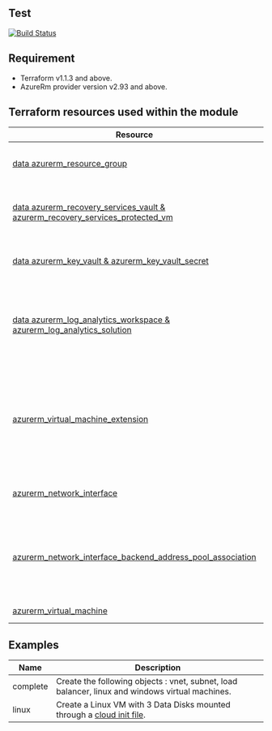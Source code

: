Test
-----
[![Build Status](https://dev.azure.com/jamesdld23/vpc_lab/_apis/build/status/JamesDLD.terraform-azurerm-Az-Vm?branchName=master)](https://dev.azure.com/jamesdld23/vpc_lab/_build/latest?definitionId=15&branchName=master)

Requirement
-----
- Terraform v1.1.3 and above. 
- AzureRm provider version v2.93 and above.

Terraform resources used within the module
-----
| Resource | Description |
|------|-------------|
| [data azurerm_resource_group](https://www.terraform.io/docs/providers/azurerm/d/resource_group.html) | Get the Resource Group, re use it's tags for the sub resources. |
| [data azurerm_recovery_services_vault & azurerm_recovery_services_protected_vm](https://www.terraform.io/docs/providers/azurerm/d/recovery_services_vault.html) | Get the Recovery Service vault if provided, re use it's resource id to enroll a VM. |
| [data azurerm_key_vault & azurerm_key_vault_secret](https://www.terraform.io/docs/providers/azurerm/d/key_vault.html) | Get the Key vault if provided, re use it to add the VM login's secrets. |
| [data azurerm_log_analytics_workspace & azurerm_log_analytics_solution](https://www.terraform.io/docs/providers/azurerm/d/log_analytics_workspace.html) | Get the Log Monitor if provided, re use it's resource id to enroll a VM and create the ServiceMap solution. |
| [azurerm_virtual_machine_extension](https://www.terraform.io/docs/providers/azurerm/r/virtual_machine_extension.html) | If the Log Monitor has been provided, will install the OmsAgent and the DependencyAgent. If asked it will enable ip forwarding on the OS. |
| [azurerm_network_interface](https://www.terraform.io/docs/providers/azurerm/r/network_interface.html) | Manages a Network Interface located in a Virtual Network. |
| [azurerm_network_interface_backend_address_pool_association](https://www.terraform.io/docs/providers/azurerm/r/network_interface_backend_address_pool_association.html) | Manages the association between a Network Interface and a Load Balancer's Backend Address Pool. |
| [azurerm_virtual_machine](https://www.terraform.io/docs/providers/azurerm/r/virtual_machine.html) | Manages a Virtual Machine. |


Examples
-----
| Name | Description |
|------|-------------|
| complete | Create the following objects : vnet, subnet, load balancer, linux and windows virtual machines. |
| linux | Create a Linux VM with 3 Data Disks mounted through a [cloud init file](https://cloudinit.readthedocs.io/en/latest/topics/examples.html). |